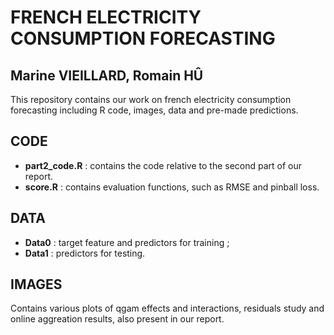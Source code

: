 # FRENCH ELECTRICITY CONSUMPTION FORECASTING
## Marine VIEILLARD, Romain HÛ
This repository contains our work on french electricity consumption
forecasting including R code, images, data and pre-made predictions.

## CODE
- **part2_code.R** : contains the code relative to the second part of our
report.
- **score.R** : contains evaluation functions, such as RMSE and pinball loss.

## DATA
- **Data0** : target feature and predictors for training ;
- **Data1** : predictors for testing.

## IMAGES
Contains various plots of qgam effects and interactions, residuals study and
online aggreation results, also present in our report.